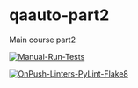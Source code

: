 # qaauto-part2

Main course part2

[![Manual-Run-Tests](https://github.com/dmytroPPK/qaauto-part2/actions/workflows/manual_run_tests.yml/badge.svg?branch=main&event=workflow_dispatch)](https://github.com/dmytroPPK/qaauto-part2/actions/workflows/manual_run_tests.yml)

[![OnPush-Linters-PyLint-Flake8](https://github.com/dmytroPPK/qaauto-part2/actions/workflows/on_push_run_linters.yml/badge.svg)](https://github.com/dmytroPPK/qaauto-part2/actions/workflows/on_push_run_linters.yml)
